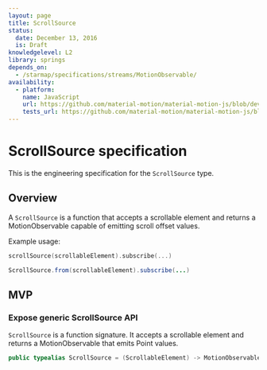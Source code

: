 ```yaml
---
layout: page
title: ScrollSource
status:
  date: December 13, 2016
  is: Draft
knowledgelevel: L2
library: springs
depends_on:
  - /starmap/specifications/streams/MotionObservable/
availability:
  - platform:
    name: JavaScript
    url: https://github.com/material-motion/material-motion-js/blob/develop/packages/streams/src/sources/scrollSource.ts
    tests_url: https://github.com/material-motion/material-motion-js/blob/develop/packages/streams/src/sources/__tests__/scrollSource.test.ts
---
```


# ScrollSource specification

This is the engineering specification for the `ScrollSource` type.

## Overview

A `ScrollSource` is a function that accepts a scrollable element and returns a MotionObservable
capable of emitting scroll offset values.

Example usage:

```swift
scrollSource(scrollableElement).subscribe(...)
```

```java
ScrollSource.from(scrollableElement).subscribe(...)
```

## MVP

### Expose generic ScrollSource API

`ScrollSource` is a function signature. It accepts a scrollable element and returns a
MotionObservable that emits Point values.

```swift
public typealias ScrollSource = (ScrollableElement) -> MotionObservable<Point>
```
